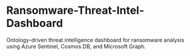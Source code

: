 # Ransomware-Threat-Intel-Dashboard
Ontology-driven threat intelligence dashboard for ransomware analysis using Azure Sentinel, Cosmos DB, and Microsoft Graph.
